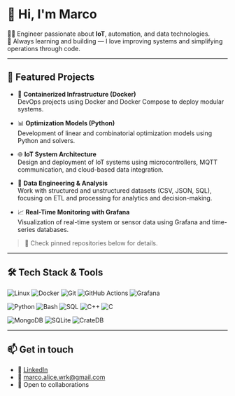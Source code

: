 # 👋 Hi, I'm Marco

👨‍💻 Engineer passionate about **IoT**, automation, and data technologies.  
🚀 Always learning and building — I love improving systems and simplifying operations through code.

---

## 📂 Featured Projects

- 🐳 **Containerized Infrastructure (Docker)**  
  DevOps projects using Docker and Docker Compose to deploy modular systems.

- 📊 **Optimization Models (Python)**  
  Development of linear and combinatorial optimization models using Python and solvers.
  
- 🌐 **IoT System Architecture**  
  Design and deployment of IoT systems using microcontrollers, MQTT communication, and cloud-based data integration.

- 📑 **Data Engineering & Analysis**  
  Work with structured and unstructured datasets (CSV, JSON, SQL), focusing on ETL and processing for analytics and decision-making.

- 📈 **Real-Time Monitoring with Grafana**  
  Visualization of real-time system or sensor data using Grafana and time-series databases. 

> 🔗 Check pinned repositories below for details.

---

## 🛠️ Tech Stack & Tools

![Linux](https://img.shields.io/badge/Linux-FCC624?logo=linux&logoColor=black&style=flat)
![Docker](https://img.shields.io/badge/Docker-2496ED?logo=docker&logoColor=white&style=flat)
![Git](https://img.shields.io/badge/Git-F05032?logo=git&logoColor=white&style=flat)
![GitHub Actions](https://img.shields.io/badge/GitHub%20Actions-2088FF?logo=githubactions&logoColor=white&style=flat)
![Grafana](https://img.shields.io/badge/Grafana-F46800?logo=grafana&logoColor=white&style=flat)
<!-- ![Ansible](https://img.shields.io/badge/Ansible-EE0000?logo=ansible&logoColor=white&style=flat)
![Terraform](https://img.shields.io/badge/Terraform-7B42BC?logo=terraform&logoColor=white&style=flat) -->

![Python](https://img.shields.io/badge/Python-3776AB?logo=python&logoColor=white&style=flat)
![Bash](https://img.shields.io/badge/Bash-4EAA25?logo=gnu-bash&logoColor=white&style=flat)
![SQL](https://img.shields.io/badge/SQL-4479A1?logo=mysql&logoColor=white&style=flat)
![C++](https://img.shields.io/badge/C++-00599C?logo=c%2B%2B&logoColor=white&style=flat)
![C](https://img.shields.io/badge/C-00599C?logo=c&logoColor=white&style=flat)

![MongoDB](https://img.shields.io/badge/MongoDB-47A248?logo=mongodb&logoColor=white&style=flat)
![SQLite](https://img.shields.io/badge/SQLite-003B57?logo=sqlite&logoColor=white&style=flat)
![CrateDB](https://img.shields.io/badge/CrateDB-0E2941?style=flat&logoColor=white)


---

## 📫 Get in touch

- 💼 [LinkedIn](https://www.linkedin.com/in/marco-%C3%A0lice-987387266/)  
- 📧 marco.alice.wrk@gmail.com  
- 💬 Open to collaborations


